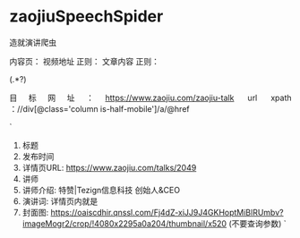 # zaojiuSpeechSpider
造就演讲爬虫



内容页：
视频地址 正则：<source src="(.*?)" type="video/mp4" />
文章内容 正则：<div class="content talk-content">(.*?)<p style="text-align: justify;">
目标网址：https://www.zaojiu.com/zaojiu-talk
url xpath ：//div[@class='column is-half-mobile']/a/@href

`

1. 标题
2. 发布时间
3. 详情页URL: https://www.zaojiu.com/talks/2049
4. 讲师
5. 讲师介绍: 特赞|Tezign信息科技 创始人&CEO
6. 演讲词: 详情页内就是
7. 封面图: https://oaiscdhir.qnssl.com/Fj4dZ-xiJJ9J4GKHoptMiBlRUmbv?imageMogr2/crop/!4080x2295a0a204/thumbnail/x520 (不要查询参数)
`
